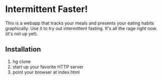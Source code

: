 # Intermittent Faster!

This is a webapp that tracks your meals and presents your eating habits graphically.
Use it to try out intermittent fasting. It's all the rage right now.
(it's not up yet).

## Installation

 1. hg clone <intermittent faster repo>
 2. start up your favorite HTTP server
 3. point your browser at index.html
